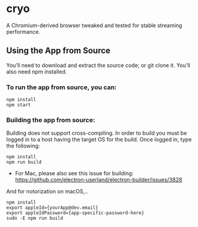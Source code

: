 # cryo
A Chromium-derived browser tweaked and tested for stable streaming performance.

## Using the App from Source

You'll need to download and extract the source code; or git clone it.
You'll also need npm installed.

### To run the app from source, you can:
```
npm install
npm start
```

### Building the app from source:
Building does not support cross-compiling. In order to build you must be logged in to a host having the target OS for the build. Once logged in, type the following:

```
npm install
npm run build
```

* For Mac, please also see this issue for building: https://github.com/electron-userland/electron-builder/issues/3828

And for notorization on macOS,..
```
npm install
export appleId={yourApp@dev.email}
export appleIdPassword={app-specific-password-here}
sudo -E npm run build

```
